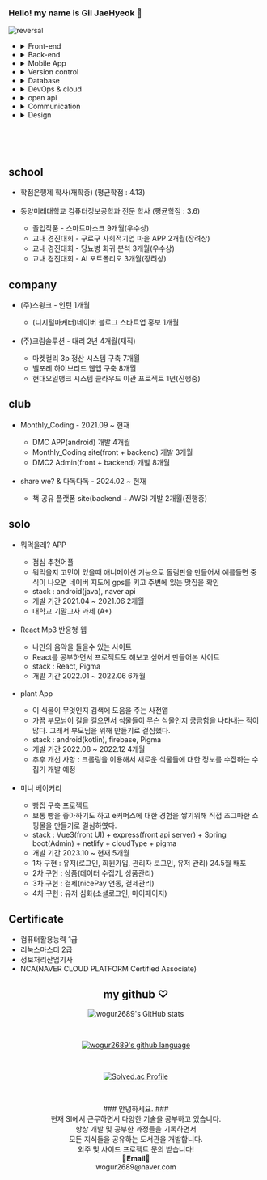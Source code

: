 ### Hello! my name is Gil JaeHyeok 👋

![reversal](https://capsule-render.vercel.app/api?type=rect&color=gradient&text=%20%20hyeokhyeokjae%20%20&fontAlign=30&fontSize=30&textBg=true&desc=devloper&descAlign=60&descAlignY=50)

<ul>
  <li>
    <details>
    <summary>Front-end</summary>
    <ul>
      <li>HTML</li>
      <li>CSS</li>
      <li>JavaScript</li>
      <li>React</li>
      <li>Vue</li>
    </ul>
    </details>
  </li>
  <li>
  <details>
 <summary>Back-end</summary>
  <ul>
    <li>PHP</li>
    <li>jsp</li>
    <li>python(crawling)</li>
    <li>java Spring</li>
    <li>kotlin Spring</li>
    <li>NodeJS</li>
  </ul>
  </details>
  </li>
  <li>
  <details>
  <summary>Mobile App</summary>
  <ul>
    <li>Android
    <ul>
      <li>java</li>
      <li>kotlin</li>
    </ul>
    </li>
  </ul>
  </details>
  </li>
  <li>
  <details>
<summary>Version control</summary>
  <ul>
    <li>Git</li>
  </ul>
  </details>
  </li>
  <li>
 <details>
 <summary>Database</summary>
  <ul>
  <li>MySQL</li>
  <li>PostgreSQL</li>
  <li>SQLite</li>
  <li>Oracle</li>
  <li>Firebase</li>
  <li>Redis</li>
  </ul>
  </details>
  </li>
  <li>
 <details>
 <summary>DevOps & cloud</summary>
  <ul>
    <li>github pages</li>
    <li>netlify</li>
    <li>jenkins</li>
    <li>AWS</li>
    <li>docker</li>
    <li>accodian</li>
  </ul>
  </details>
  </li>
    <li>
 <details>
 <summary>open api</summary>
  <ul>
    <li>www.data.go.kr(공공데이터 - 미세먼지 api 사용)</li>
    <li>developers.naver.com(네이버 - 네이버지도 api 사용)</li>
    <li>cloud.google.com(구글 - 구글로그인 사용)</li>
  </ul>
  </details>
  </li>
  <li>
 <details>
 <summary>Communication</summary>
  <ul>
    <li>slack</li>
    <li>jira</li>
    <li>notion</li>
    <li>dooray</li>
    <li>trello</li>
  </ul>
  </details>
  </li>
  <li>
 <details>
 <summary>Design</summary>
  <ul>
    <li>figma</li>
    <li>zeplin</li>
    <li>photoshop</li>
  </ul>
  </details>
  </li>
</ul>

<br>

&nbsp;

<h2>school</h2>
<ul>
  <li>학점은행제 학사(재학중) (평균학점 : 4.13)</li>
  <br>
  <li>동양미래대학교 컴퓨터정보공학과 전문 학사 (평균학점 : 3.6)</li>
  <ul>
    <li>졸업작품 - 스마트마스크 9개월(우수상)</li>
    <li>교내 경진대회 - 구로구 사회적기업 마을 APP 2개월(장려상)</li>
    <li>교내 경진대회 - 당뇨병 회귀 분석 3개월(우수상)</li>
    <li>교내 경진대회 - AI 포트폴리오 3개월(장려상)</li>
  </ul>
</ul>
<h2>company</h2>
<ul>
  <li>(주)스윙크 - 인턴 1개월</li>
  <ul>
    <li>(디지털마케터)네이버 블로그 스타트업 홍보 1개월</li>
  </ul>
  <br>
  <li>(주)크림솔루션 - 대리 2년 4개월(재직)</li>
  <ul>
      <li>마켓컬리 3p 정산 시스템 구축 7개월</li>
      <li>벨포레 하이브리드 웹앱 구축 8개월</li>
      <li>현대오일뱅크 시스템 클라우드 이관 프로젝트 1년(진행중)</li>
  </ul>
</ul>
<h2>club</h2>
<ul>
  <li>Monthly_Coding - 2021.09 ~ 현재</li>
  <ul>
      <li>DMC APP(android) 개발 4개월</li>
      <li>Monthly_Coding site(front + backend) 개발 3개월</li>
      <li>DMC2 Admin(front + backend) 개발 8개월</li>
  </ul>
  <br>
  <li>share we? & 다독다독 - 2024.02 ~ 현재</li>
  <ul>
      <li>책 공유 플랫폼 site(backend + AWS) 개발 2개월(진행중)</li>
  </ul>
</ul>
<h2>solo</h2>
<ul>
  <li>뭐먹을래? APP</li>
  <ul>
      <li>점심 추천어플</li>
      <li>뭐먹을지 고민이 있을때 애니메이션 기능으로 돌림판을 만들어서 예를들면 중식이 나오면 네이버 지도에 gps를 키고 주변에 있는 맛집을 확인</li>
      <li>stack : android(java), naver api</li>
      <li>개발 기간 2021.04 ~ 2021.06 2개월</li>
      <li>대학교 기말고사 과제 (A+)</li>
  </ul>
  <br>
  <li>React Mp3 반응형 웹</li>
  <ul>
      <li>나만의 음악을 들을수 있는 사이트</li>
      <li>React를 공부하면서 프로젝트도 해보고 싶어서 만들어본 사이트</li>
      <li>stack : React, Pigma</li>
      <li>개발 기간 2022.01 ~ 2022.06 6개월</li>
  </ul>
  <br>
  <li>plant App</li>
  <ul>
      <li>이 식물이 무엇인지 검색에 도움을 주는 사전앱</li>
      <li>가끔 부모님이 길을 걸으면서 식물들이 무슨 식물인지 궁금함을 나타내는 적이 많다. 그래서 부모님을 위해 만들기로 결심했다.</li>
      <li>stack : android(kotlin), firebase, Pigma</li>
      <li>개발 기간 2022.08 ~ 2022.12 4개월</li>
      <li>추후 개선 사항 : 크롤링을 이용해서 새로운 식물들에 대한 정보를 수집하는 수집기 개발 예정</li>
  </ul>
  <br>
  <li>미니 베이커리</li>
  <ul>
      <li>빵집 구축 프로젝트</li>
      <li>보통 빵을 좋아하기도 하고 e커머스에 대한 경험을 쌓기위해 직접 조그마한 쇼핑몰을 만들기로 결심하였다.</li>
      <li>stack : Vue3(front UI) + express(front api server) + Spring boot(Admin) + netlify + cloudType + pigma </li>
      <li>개발 기간 2023.10 ~ 현재 5개월</li>
      <li>1차 구현 : 유저(로그인, 회원가입, 관리자 로그인, 유저 관리) 24.5월 배포</li>
      <li>2차 구현 : 상품(데이터 수집기, 상품관리)</li>
      <li>3차 구현 : 결제(nicePay 연동, 결제관리)</li>
      <li>4차 구현 : 유저 심화(소셜로그인, 마이페이지)</li>
  </ul>
</ul>
<h2>Certificate</h2>
<ul>
  <li>컴퓨터활용능력 1급</li>
  <li>리눅스마스터 2급</li>
  <li>정보처리산업기사</li>
  <li>NCA(NAVER CLOUD PLATFORM Certified Associate)</li>
</ul>
  
<div align = center>

<h2>my github ♡</h2>

![wogur2689's GitHub stats](https://github-readme-stats.vercel.app/api?username=wogur2689&show_icons=true&theme=tokyonight)

<br>

[![wogur2689's github language](https://github-readme-stats.vercel.app/api/top-langs/?username=wogur2689&show_icons=true&hide_border=true&title_color=004386&icon_color=004386&layout=compact)](https://github.com/wogur2689)

<br>

[![Solved.ac Profile](http://mazassumnida.wtf/api/v2/generate_badge?boj=wogur2689)](https://solved.ac/wogur2689/)

</div>

&nbsp;
&nbsp;

<p align="center">
### 안녕하세요. ###<br>
현재 SI에서 근무하면서 다양한 기술을 공부하고 있습니다.<br>
항상 개발 및 공부한 과정들을 기록하면서<br>
모든 지식들을 공유하는 도서관을 개발합니다.<br>
외주 및 사이드 프로젝트 문의 받습니다!<br>
<Strong>📧Email📧</Strong><br>wogur2689@naver.com<br>
</p>

